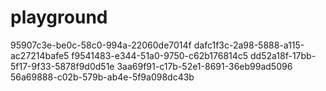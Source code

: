 # playground

95907c3e-be0c-58c0-994a-22060de7014f
dafc1f3c-2a98-5888-a115-ac27214bafe5
f9541483-e344-51a0-9750-c62b176814c5
dd52a18f-17bb-5f17-9f33-5878f9d0d51e
3aa69f91-c17b-52e1-8691-36eb99ad5096
56a69888-c02b-579b-ab4e-5f9a098dc43b
